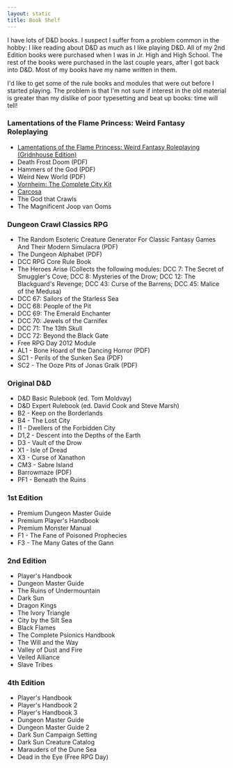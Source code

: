 ```yaml
---
layout: static
title: Book Shelf
---
```


I have lots of D&D books. I suspect I suffer from a problem common in the hobby: I like reading about D&D as much as I like playing D&D. All of my 2nd Edition books were purchased when I was in Jr. High and High School. The rest of the books were purchased in the last couple years, after I got back into D&D. Most of my books have my name written in them.

I'd like to get some of the rule books and modules that were out before I started playing. The problem is that I'm not sure if interest in the old material is greater than my dislike of poor typesetting and beat up books: time will tell!


### Lamentations of the Flame Princess: Weird Fantasy Roleplaying

 * [Lamentations of the Flame Princess: Weird Fantasy Roleplaying (Gridnhouse Edition)][lotfp]
 * Death Frost Doom (PDF)
 * Hammers of the God (PDF)
 * Weird New World (PDF)
 * [Vornheim: The Complete City Kit][vornheim]
 * [Carcosa][]
 * The God that Crawls
 * The Magnificent Joop van Ooms

### Dungeon Crawl Classics RPG

 * The Random Esoteric Creature Generator For Classic Fantasy Games And Their Modern Simulacra (PDF)
 * The Dungeon Alphabet (PDF)
 * DCC RPG Core Rule Book
 * The Heroes Arise (Collects the following modules: DCC 7: The Secret of Smuggler's Cove; DCC 8: Mysteries of the Drow; DCC 12: The Blackguard's Revenge; DCC 43: Curse of the Barrens; DCC 45: Malice of the Medusa)
 * DCC 67: Sailors of the Starless Sea
 * DCC 68: People of the Pit
 * DCC 69: The Emerald Enchanter
 * DCC 70: Jewels of the Carnifex
 * DCC 71: The 13th Skull
 * DCC 72: Beyond the Black Gate
 * Free RPG Day 2012 Module
 * AL1 - Bone Hoard of the Dancing Horror (PDF)
 * SC1 - Perils of the Sunken Sea (PDF)
 * SC2 - The Ooze Pits of Jonas Gralk (PDF)

### Original D&D

 * D&D Basic Rulebook (ed. Tom Moldvay)
 * D&D Expert Rulebook (ed. David Cook and Steve Marsh)
 * B2 - Keep on the Borderlands
 * B4 - The Lost City
 * I1 - Dwellers of the Forbidden City
 * D1,2 - Descent into the Depths of the Earth
 * D3 - Vault of the Drow
 * X1 - Isle of Dread
 * X3 - Curse of Xanathon
 * CM3 - Sabre Island
 * Barrowmaze (PDF)
 * PF1 - Beneath the Ruins

### 1st Edition

 * Premium Dungeon Master Guide
 * Premium Player's Handbook
 * Premium Monster Manual
 * F1 - The Fane of Poisoned Prophecies
 * F3 - The Many Gates of the Gann
 
### 2nd Edition

 * Player's Handbook
 * Dungeon Master Guide
 * The Ruins of Undermountain
 * Dark Sun
 * Dragon Kings
 * The Ivory Triangle
 * City by the Silt Sea
 * Black Flames
 * The Complete Psionics Handbook
 * The Will and the Way
 * Valley of Dust and Fire
 * Veiled Alliance
 * Slave Tribes

### 4th Edition

 * Player's Handbook
 * Player's Handbook 2
 * Player's Handbook 3
 * Dungeon Master Guide
 * Dungeon Master Guide 2
 * Dark Sun Campaign Setting
 * Dark Sun Creature Catalog
 * Marauders of the Dune Sea
 * Dead in the Eye (Free RPG Day)


[lotfp]: http://save.vs.totalpartykill.ca/review/lotfp-grindhouse/
[carcosa]: http://save.vs.totalpartykill.ca/review/carcosa/
[vornheim]: http://save.vs.totalpartykill.ca/review/vornheim/
